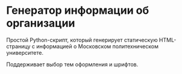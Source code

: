 # Генератор информации об организации

Простой Python-скрипт, который генерирует статическую HTML-страницу с информацией о Московском политехническом университете. 
 
Поддерживает выбор тем оформления и шрифтов.

